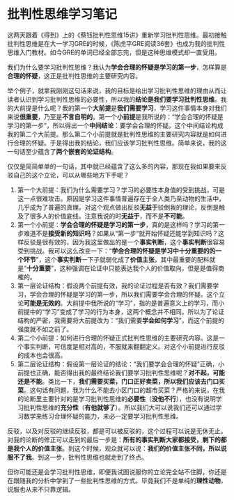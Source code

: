 # 批判性思维学习笔记

这两天跟着《得到》上的《蔡钰批判性思维15讲》重新学习批判性思维。最初接触批判性思维是在大一学习GRE的时候，《陈虎平GRE阅读36套》也成为我的批判性思维入门教材。如今GRE的单词已经全部忘完，但是这种思维模式却一直受用。

我们为什么要学习批判性思维？我认为**学会合理的怀疑是学习的第一步**，怎样算是**合理的怀疑**，这正是批判性思维的主要研究内容。

举个例子，就拿我刚刚这句话来说，我的目标是给出学习批判性思维的理由从而让读者认识到学习批判性思维的必要性，所以我的**结论是我们要学习批判性思维**。我的大前提是什么呢？我的第一个**大前提**是**我们需要学习**，学习这件事情本身对我们来说**很重要**，乃至是**不言自明的**。第一个**小前提**是我所说的：“学会合理的怀疑是学习的第一步”，所以得出一个**中间结论**：要学会合理的怀疑。这个中间结论构成我的第二个大前提。那么第二个小前提就是批判性思维的主要研究内容就是如何进行合理的怀疑。于是得出我的结论，我们应该学习批判性思维。简单来说，我的这一句话至少蕴含了**两个嵌套的论证结构**。

仅仅是简简单单的一句话，其中就已经蕴含了这么多的内容，那现在我如果要来反驳自己的这个立论，可以从哪些地方下手呢？

1. 第一个大前提：我们为什么需要学习？学习的必要性本身值的受到挑战，可是这一点很难攻击。原因是学习这件事情普遍存在于全人类乃至动物的生活中，几乎成为了普遍的真理。对这个观点做出反驳**无益于**驳倒我的理论，反倒是触及了很多人的价值底线。注意我说的时**无益于**，而不是**不可能**。
2. 第一个小前提：**学会合理的怀疑是学习的第一步**，真的是这样吗？学习的第一步难道不是**接受新的知识吗**？如果从“第一步”就开始怀疑还能学到知识吗？这样反驳是很有效的，因为我这里做出的是一个**事实判断**，这个**事实判断**很容易受到挑战。我可以这么改变一下：“**学会合理的怀疑是学习中十分重要的的一个环节**”，这个**事实判断**一下子就弱化成了**价值主张**，其中最重要的配料就是“**十分重要**”，这种强调在论证中只能表达我个人的价值取向，但是是值得商榷的。
3. 第一层论证结构：假设两个前提有效，我的论证过程是否有效？我们需要学习，学会合理的怀疑是学习的第一步，所以我们需要学会合理的怀疑。这个立论**可能是无效的**。大前提中我所说的“学习”，指的是普遍意义上的学习，而小前提中的“学习”变成了学习的行为本身，这两个概念并不相同。所以为了论证结构的严密，我需要将大前提改为：“我们需要**学会如何学习**”，而这个前提的强度就不如之前了。
4. 第二个小前提：如何进行合理的怀疑正式批判性思维的主要研究内容。这是一个事实判断，可信度是相对高的，不服就来翻翻定义。对这个小前提进行反驳的成本也会很高。
5. 第二层论证结构：假设第一层论证的结论：“我们要学会合理的怀疑”正确，小前提也正确，能否得出我的最终结论我们要学习批判性思维呢？**对不起，可能还是不能**。类比一下，**我们需要买菜，门口正好卖菜，所以我们应该去门口买菜**。这句话有问题，我为什么不能去小区门口的超市买菜？严格的来说，在我的论断里主要针对的是学习批判性思维的**必要性**（**没他不行**），也没有说明学习批判性思维的**充分性**（**有他就够了**）。所以我们大可以说我们还可以通过学习数学来练习合理怀疑的能力，未必一定要学习批判性思维。

反驳，以及对反驳的继续反驳，都是可以被反驳的，这个过程可以说是无休无止。对我的论断的修正可以走到的最后一步是：**所有的事实判断大家都接受，剩下的都是我个人的价值主张**。到这个时候，观众就可以说：**我们的价值主张不同，所以说服不了我**。到这一步，批判性思维也就走到了终点。

但你可能还是会学习批判性思维，即便我试图说服你的立论完全站不住脚，你还是在跟随我的分析中学到了一些批判性思维的方式。毕竟我们不是单纯的**理性动物**，说服也从来不只靠逻辑。

